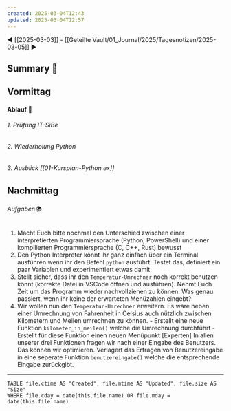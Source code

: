 ```yaml
---
created: 2025-03-04T12:43
updated: 2025-03-04T12:57
---
```

◀ [[2025-03-03]] - [[Geteilte Vault/01_Journal/2025/Tagesnotizen/2025-03-05]] ▶
## Summary 🍁

## Vormittag
#### Ablauf 🧭

###### 1. Prüfung IT-SiBe
###### 2. Wiederholung Python
###### 3. Ausblick [[01-Kursplan-Python.ex]]

## Nachmittag
###### Aufgaben📚
1. Macht Euch bitte nochmal den Unterschied zwischen einer interpretierten Programmiersprache (Python, PowerShell) und einer kompilierten Programmiersprache (C, C++, Rust) bewusst
2. Den Python Interpreter könnt ihr ganz einfach über ein Terminal ausführen wenn ihr den Befehl `python` ausführt. Testet das, definiert ein paar Variablen und experimentiert etwas damit.
3. Stellt sicher, dass ihr den `Temperatur-Umrechner` noch korrekt benutzen könnt (korrekte Datei in VSCode öffnen und ausführen). Nehmt Euch Zeit um das Programm wieder nachvollziehen zu können. Was genau passiert, wenn ihr keine der erwarteten Menüzahlen eingebt?
4. Wir wollen nun den `Temperatur-Umrechner` erweitern. Es wäre neben einer Umrechnung von Fahrenheit in Celsius auch nützlich zwischen Kilometern und Meilen umrechnen zu können.
	   - Erstellt eine neue Funktion `kilometer_in_meilen()` welche die Umrechnung durchführt
	   - Erstellt für diese Funktion einen neuen Menüpunkt
[Experten] In allen unserer drei Funktionen fragen wir nach einer Eingabe des Benutzers. Das können wir optimieren. Verlagert das Erfragen von Benutzereingabe in eine seperate Funktion `benutzereingabe()` welche die entsprechende Eingabe zurückgibt.

---
```dataview
TABLE file.ctime AS "Created", file.mtime AS "Updated", file.size AS "Size" 
WHERE file.cday = date(this.file.name) OR file.mday = date(this.file.name) 
```
